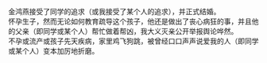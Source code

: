 金鸿燕接受了同学的追求（或我接受了某个人的追求），并正式结婚。  
怀孕生子，然而无论如何教育疏导这个孩子，他还是做出了丧心病狂的事，并且他的父亲（即同学或某个人）帮忙做着帮凶，我大义灭亲公开举报舆论哗然。  
不孕或流产或孩子先天疾病，家里鸡飞狗跳，被曾经口口声声说爱我的人（即同学或某个人）变本加厉地折磨。  
